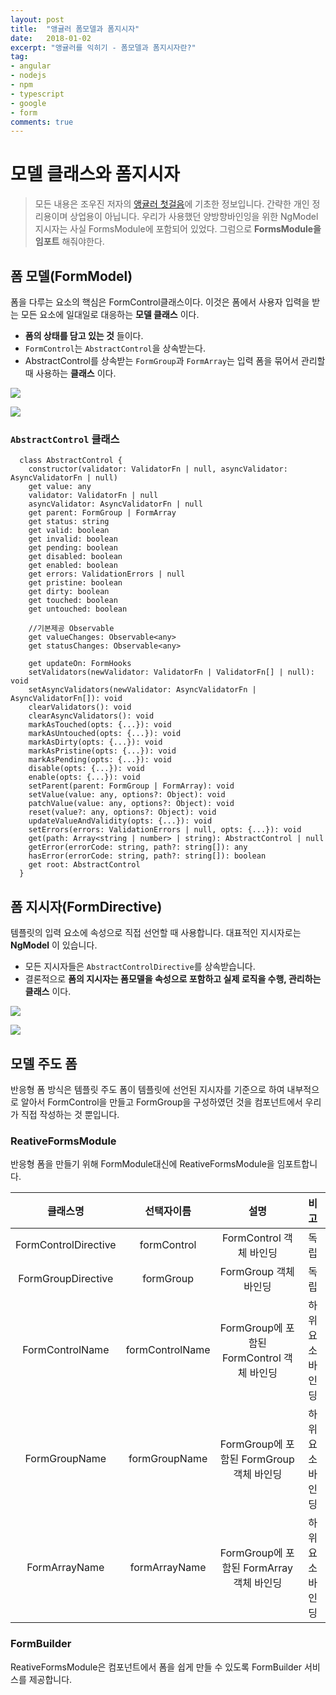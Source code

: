 ```yaml
---
layout: post
title:  "앵귤러 폼모델과 폼지시자"
date:   2018-01-02
excerpt: "앵귤러를 익히기 - 폼모델과 폼지시자란?"
tag:
- angular
- nodejs
- npm
- typescript
- google
- form
comments: true
---
```


**모델 클래스와 폼지시자**
===
> 모든 내용은 조우진 저자의 [앵귤러 첫걸음](http://www.hanbit.co.kr/store/books/look.php?p_code=B3348481708)에 기초한 정보입니다. 간략한 개인 정리용이며 상업용이 아닙니다.
우리가 사용했던 양방향바인잉을 위한 NgModel 지시자는 사실 FormsModule에 포함되어 있었다. 그럼으로 **FormsModule을 임포트** 해줘야한다.


## **폼 모델(FormModel)**
폼을 다루는 요소의 핵심은 FormControl클래스이다. 이것은 폼에서 사용자 입력을 받는 모든 요소에 일대일로 대응하는 **모델 클래스** 이다.
 - **폼의 상태를 담고 있는 것** 들이다.
 - `FormControl`는 `AbstractControl`을 상속받는다.
 - AbstractControl를 상속받는 `FormGroup`과 `FormArray`는 입력 폼을 묶어서 관리할때 사용하는 **클래스** 이다.

![](https://github.com/SeonHyungJo/Angular/blob/master/image/FromPic1.JPG?raw=true)

![](https://github.com/SeonHyungJo/Angular/blob/master/image/FromPic2.JPG?raw=true)


### `AbstractControl` 클래스

```
  class AbstractControl {
    constructor(validator: ValidatorFn | null, asyncValidator: AsyncValidatorFn | null)
    get value: any
    validator: ValidatorFn | null
    asyncValidator: AsyncValidatorFn | null
    get parent: FormGroup | FormArray
    get status: string
    get valid: boolean
    get invalid: boolean
    get pending: boolean
    get disabled: boolean
    get enabled: boolean
    get errors: ValidationErrors | null
    get pristine: boolean
    get dirty: boolean
    get touched: boolean
    get untouched: boolean

    //기본제공 Observable
    get valueChanges: Observable<any>
    get statusChanges: Observable<any>

    get updateOn: FormHooks
    setValidators(newValidator: ValidatorFn | ValidatorFn[] | null): void
    setAsyncValidators(newValidator: AsyncValidatorFn | AsyncValidatorFn[]): void
    clearValidators(): void
    clearAsyncValidators(): void
    markAsTouched(opts: {...}): void
    markAsUntouched(opts: {...}): void
    markAsDirty(opts: {...}): void
    markAsPristine(opts: {...}): void
    markAsPending(opts: {...}): void
    disable(opts: {...}): void
    enable(opts: {...}): void
    setParent(parent: FormGroup | FormArray): void
    setValue(value: any, options?: Object): void
    patchValue(value: any, options?: Object): void
    reset(value?: any, options?: Object): void
    updateValueAndValidity(opts: {...}): void
    setErrors(errors: ValidationErrors | null, opts: {...}): void
    get(path: Array<string | number> | string): AbstractControl | null
    getError(errorCode: string, path?: string[]): any
    hasError(errorCode: string, path?: string[]): boolean
    get root: AbstractControl
  }
```


## **폼 지시자(FormDirective)**
템플릿의 입력 요소에 속성으로 직접 선언할 때 사용합니다. 대표적인 지시자로는 **NgModel** 이 있습니다.
  - 모든 지시자들은 `AbstractControlDirective`를 상속받습니다.
  - 결론적으로 **폼의 지시자는 폼모델을 속성으로 포함하고 실제 로직을 수행, 관리하는 클래스** 이다.

![](https://github.com/SeonHyungJo/Angular/blob/master/image/FromPic3.JPG?raw=true)

![](https://github.com/SeonHyungJo/Angular/blob/master/image/FromPic4.JPG?raw=true)


## **모델 주도 폼**
반응형 폼 방식은 템플릿 주도 폼이 템플릿에 선언된 지시자를 기준으로 하여 내부적으로 알아서 FormControl을 만들고 FormGroup을 구성하였던 것을 컴포넌트에서 우리가 직접 작성하는 것 뿐입니다.

### ReativeFormsModule
반응형 폼을 만들기 위해 FormModule대신에 ReativeFormsModule을 임포트합니다.

|클래스명|선택자이름|설명|비고|
|:-:|:-:|:-:|:-:|
|FormControlDirective|formControl|FormControl 객체 바인딩|독립|
|FormGroupDirective|formGroup|FormGroup 객체 바인딩|독립|
|FormControlName|formControlName|FormGroup에 포함된 FormControl 객체 바인딩|하위요소 바인딩|
|FormGroupName|formGroupName|FormGroup에 포함된 FormGroup 객체 바인딩|하위요소 바인딩|
|FormArrayName|formArrayName|FormGroup에 포함된 FormArray 객체 바인딩|하위요소 바인딩|

### FormBuilder
ReativeFormsModule은 컴포넌트에서 폼을 쉽게 만들 수 있도록 FormBuilder 서비스를 제공합니다.
